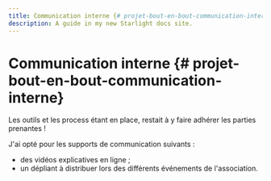 ```yaml
---
title: Communication interne {# projet-bout-en-bout-communication-interne}
description: A guide in my new Starlight docs site.
---
```

# Communication interne {# projet-bout-en-bout-communication-interne}

Les outils et les process étant en place, restait à y faire adhérer les
parties prenantes !

J\'ai opté pour les supports de communication suivants :

-   des vidéos explicatives en ligne ;
-   un dépliant à distribuer lors des différents événements de
    l\'association.
